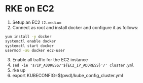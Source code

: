 # RKE on EC2 
1. Setup an EC2 `t2.medium` 
2. Connect as root and install docker and configure it as follows:
```sh
yum install -y docker 
systemctl enable docker 
systemctl start docker 
usermod -aG docker ec2-user 
```

3. Enable all traffic for the EC2 instance
4. `sed -ie 's/IP_ADDRESS/'${EC2_IP_ADDRESS}'/' cluster.yml`
5. rke up 
6. export KUBECONFIG=$(pwd)/kube_config_cluster.yml
